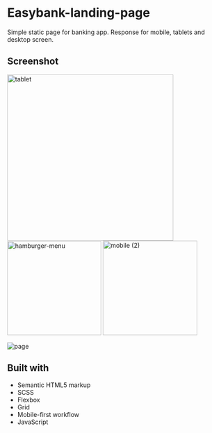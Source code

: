 # Easybank-landing-page

Simple static page for banking app. Response for mobile, tablets and desktop screen.

## Screenshot

<img width="382" alt="tablet" src="https://user-images.githubusercontent.com/72163962/125495541-ff95597a-463a-44ef-bf4b-b112f78647d3.png">
<img width="216" alt="hamburger-menu" src="https://user-images.githubusercontent.com/72163962/125495550-127c871b-40d3-454d-9492-df000a7d2017.png">
<img width="217" alt="mobile (2)" src="https://user-images.githubusercontent.com/72163962/125495556-46c381c1-5fc8-42de-94c1-7ba18ca1d3c4.png">

![page](https://user-images.githubusercontent.com/72163962/125495561-28c99cbe-cf51-4470-a8b8-da3d0f4c442d.jpg)

## Built with

- Semantic HTML5 markup
- SCSS
- Flexbox
- Grid
- Mobile-first workflow
- JavaScript

